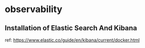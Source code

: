 # observability


## Installation of Elastic Search And Kibana

ref: https://www.elastic.co/guide/en/kibana/current/docker.html